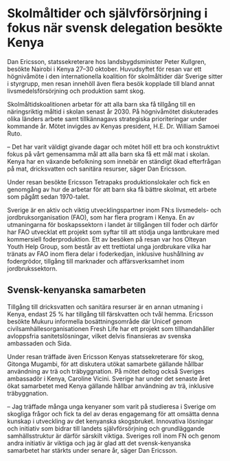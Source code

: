 # Skolmåltider och självförsörjning i fokus när svensk delegation besökte Kenya

Dan Ericsson, statssekreterare hos landsbygdsminister Peter Kullgren, besökte Nairobi i Kenya 27–30 oktober. Huvudsyftet för resan var ett högnivåmöte i den internationella koalition för skolmåltider där Sverige sitter i styrgrupp, men resan innehöll även flera besök kopplade till bland annat livsmedelsförsörjning och produktion samt skog.

Skolmåltidskoalitionen arbetar för att alla barn ska få tillgång till en näringsriktig måltid i skolan senast år 2030. På högnivåmötet diskuterades olika länders arbete samt tillkännagavs strategiska prioriteringar under kommande år. Mötet invigdes av Kenyas president, H.E. Dr. William Samoei Ruto.

– Det har varit väldigt givande dagar och mötet höll ett bra och konstruktivt fokus på vårt gemensamma mål att alla barn ska få ett mål mat i skolan. Kenya har en växande befolkning som innebär en ständigt ökad efterfrågan på mat, dricksvatten och sanitära resurser, säger Dan Ericsson.

Under resan besökte Ericsson Tetrapaks produktionslokaler och fick en genomgång av hur de arbetar för att barn ska få bättre skolmat, ett arbete som pågått sedan 1970-talet.

Sverige är en aktiv och viktig utvecklingspartner inom FN:s livsmedels- och jordbruksorganisation (FAO), som har flera program i Kenya. En av utmaningarna för boskapssektorn i landet är tillgången till foder och därför har FAO utvecklat ett projekt som syftar till att stödja unga lantbrukare med kommersiell foderproduktion. Ett av besöken på resan var hos Olteyan Youth Help Group, som består av ett trettiotal unga jordbrukare vilka har tränats av FAO inom flera delar i foderkedjan, inklusive hushållning av fodergrödor, tillgång till marknader och affärsverksamhet inom jordbrukssektorn.

## Svensk-kenyanska samarbeten

Tillgång till dricksvatten och sanitära resurser är en annan utmaning i Kenya, endast 25 % har tillgång till färskvatten och tvål hemma. Ericsson besökte Mukuru informella bosättningsområde där Unicef genom civilsamhällesorganisationen Fresh Life har ett projekt som tillhandahåller avloppsfria sanitetslösningar, vilket delvis finansieras av svenska ambassaden och Sida.

Under resan träffade även Ericsson Kenyas statssekreterare för skog, Gitonga Mugambi, för att diskutera utökat samarbete gällande hållbar användning av trä och träbyggnation. På mötet deltog också Sveriges ambassadör i Kenya, Caroline Vicini. Sverige har under det senaste året ökat samarbetet med Kenya gällande hållbar användning av trä, inklusive träbyggnation.

– Jag träffade många unga kenyaner som varit på studieresa i Sverige om skogliga frågor och fick ta del av deras engagemang för att omsätta denna kunskap i utveckling av det kenyanska skogsbruket. Innovativa lösningar och initiativ som bidrar till landets självförsörjning och grundläggande samhällsstruktur är därför särskilt viktiga. Sveriges roll inom FN och genom andra initiativ är viktiga och jag är glad att det svensk-kenyanska samarbetet har stärkts under senare år, säger Dan Ericsson.
